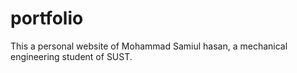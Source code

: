 # portfolio
This a personal website of Mohammad Samiul hasan, a mechanical engineering student of SUST. 
